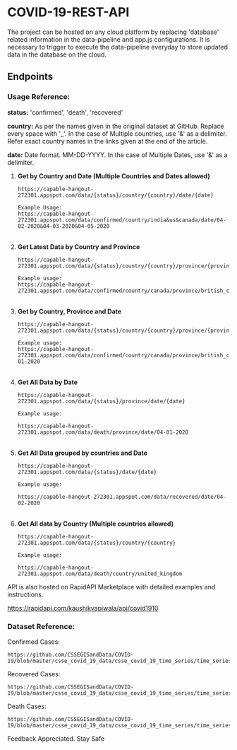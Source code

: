 # COVID-19-REST-API

The project can be hosted on any cloud platform by replacing 'database' related information in the data-pipeline and app.js configurations.
It is necessary to trigger to execute the data-pipeline everyday to store updated data in the database on the cloud. 

<h2>Endpoints</h2>

<h3>Usage Reference:</h3>

<b>status:</b> 'confirmed', 'death', 'recovered'

<b>country:</b> As per the names given in the original dataset at GitHub. Replace every space with '_'. In the case of Multiple countries, use '&' as a delimiter. Refer exact country names in the links given at the end of the article.

<b>date:</b> Date format. MM-DD-YYYY. In the case of Multiple Dates, use '&' as a delimiter.

<ol>
<li><b>Get by Country and Date (Multiple Countries and Dates allowed)</b>

```
https://capable-hangout-272301.appspot.com/data/{status}/country/{country}/date/{date}

Example Usage:
https://capable-hangout-272301.appspot.com/data/confirmed/country/india&us&canada/date/04-02-2020&04-03-2020&04-05-2020
```
</li>
<br>
<li><b>Get Latest Data by Country and Province </b> 
<br>

    https://capable-hangout-272301.appspot.com/data/{status}/country/{country}/province/{province}

    Example usage:
    https://capable-hangout-272301.appspot.com/data/confirmed/country/canada/province/british_columbia


</li>
<br>

<li><b>Get by Country, Province and Date</b>

    https://capable-hangout-272301.appspot.com/data/{status}/country/{country}/province/{province}/date/{date}

    Example usage:
    https://capable-hangout-272301.appspot.com/data/confirmed/country/canada/province/british_columbia/date/04-01-2020

</li>
<br>
<li>
<b>Get All Data by Date</b>

    https://capable-hangout-272301.appspot.com/data/{status}/province/date/{date}

    Example usage:

    https://capable-hangout-272301.appspot.com/data/death/province/date/04-01-2020


</li>

<br>

<li>
<b> Get All Data grouped by countries and Date</b>
    
    https://capable-hangout-272301.appspot.com/data/{status}/date/{date}

    Example usage:

    https://capable-hangout-272301.appspot.com/data/recovered/date/04-02-2020
</li>

<br>
<li>
<b>Get All data by Country (Multiple countries allowed)</b>

    https://capable-hangout-272301.appspot.com/data/{status}/country/{country}

    Example usage:

    https://capable-hangout-272301.appspot.com/data/death/country/united_kingdom
</li>

</ol>

API is also hosted on RapidAPI Marketplace with detailed examples and instructions.

https://rapidapi.com/kaushikvapiwala/api/covid1910

<h3>Dataset Reference:</h3>
Confirmed Cases: 

    https://github.com/CSSEGISandData/COVID-19/blob/master/csse_covid_19_data/csse_covid_19_time_series/time_series_covid19_confirmed_global.csv

Recovered Cases: 

    https://github.com/CSSEGISandData/COVID-19/blob/master/csse_covid_19_data/csse_covid_19_time_series/time_series_covid19_recovered_global.csv

Death Cases: 

    https://github.com/CSSEGISandData/COVID-19/blob/master/csse_covid_19_data/csse_covid_19_time_series/time_series_covid19_deaths_global.csv

Feedback Appreciated. Stay Safe
